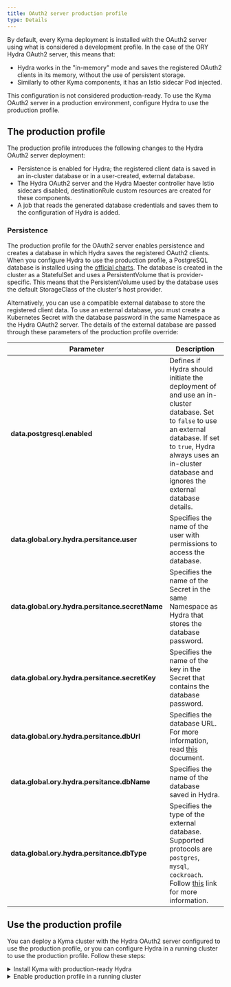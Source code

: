 ```yaml
---
title: OAuth2 server production profile
type: Details
---
```


By default, every Kyma deployment is installed with the OAuth2 server using what is considered a development profile. In the case of the ORY Hydra OAuth2 server, this means that:
  - Hydra works in the "in-memory" mode and saves the registered OAuth2 clients in its memory, without the use of persistent storage.
  - Similarly to other Kyma components, it has an Istio sidecar Pod injected.

This configuration is not considered production-ready. To use the Kyma OAuth2 server in a production environment, configure Hydra to use the production profile.

## The production profile

The production profile introduces the following changes to the Hydra OAuth2 server deployment:
   - Persistence is enabled for Hydra; the registered client data is saved in an in-cluster database or in a user-created, external database.
   - The Hydra OAuth2 server and the Hydra Maester controller have Istio sidecars disabled, destinationRule custom resources are created for these components.
   - A job that reads the generated database credentials and saves them to the configuration of Hydra is added.

### Persistence

The production profile for the OAuth2 server enables persistence and creates a database in which Hydra saves the registered OAuth2 clients. When you configure Hydra to use the production profile, a PostgreSQL database is installed
using the [official charts](https://github.com/helm/charts/tree/master/stable/postgresql).
The database is created in the cluster as a StatefulSet and uses a PersistentVolume that is provider-specific. This means that the PersistentVolume used by the database uses the default StorageClass of the cluster's host provider.

Alternatively, you can use a compatible external database to store the registered client data. To use an external database, you must create a Kubernetes Secret with the database password in the same Namespace as the Hydra OAuth2 server. The details of the external database are passed through these parameters of the production profile override:

| Parameter |  Description |
|----------|------|
| **data.postgresql.enabled** | Defines if Hydra should initiate the deployment of and use an in-cluster database. Set to `false` to use an external database. If set to `true`, Hydra always uses an in-cluster database and ignores the external database details. |
| **data.global.ory.hydra.persitance.user** | Specifies the name of the user with permissions to access the database. |
| **data.global.ory.hydra.persitance.secretName** | Specifies the name of the Secret in the same Namespace as Hydra that stores the database password. |
| **data.global.ory.hydra.persitance.secretKey** | Specifies the name of the key in the Secret that contains the database password. |
| **data.global.ory.hydra.persitance.dbUrl** | Specifies the database URL. For more information, read [this](https://github.com/ory/hydra/blob/master/docs/config.yaml) document. |
| **data.global.ory.hydra.persitance.dbName** | Specifies the name of the database saved in Hydra. |
| **data.global.ory.hydra.persitance.dbType** | Specifies the type of the external database. Supported protocols are `postgres`, `mysql`, `cockroach`. Follow [this](https://github.com/ory/hydra/blob/master/docs/config.yaml) link for more information. |

## Use the production profile

You can deploy a Kyma cluster with the Hydra OAuth2 server configured to use the production profile, or you can configure Hydra in a running cluster to use the production profile. Follow these steps:

<div tabs>
  <details>
  <summary>
  Install Kyma with production-ready Hydra
  </summary>
  >**NOTE:** Using this configuration installs a PorstgreSQL database in the Kyma cluster.

  1. Create an appropriate Kubernetes cluster for Kyma in your host environment.
  2. Apply an override that forces the Hydra OAuth2 server to use the production profile. Run:
    ```bash
    cat <<EOF | kubectl apply -f -
    apiVersion: v1
    kind: ConfigMap
    metadata:
      name: ory-overrides
      namespace: kyma-installer
      labels:
        installer: overrides
        component: ory
        kyma-project.io/installation: ""
    data:
      postgresql.enabled: "true"
      hydra.hydra.autoMigrate: "true"
      global.ory.hydra.persitance.enabled: "true"
    EOF
    ```
  3. Install Kyma on the cluster.

  </details>
  <details>
  <summary>
  Enable production profile in a running cluster
  </summary>

  >**CAUTION:** When you configure Hydra to use the production profile in a running cluster, you lose all registered clients. Using the production profile restarts the Hydra Pod, which wipes the entire "in-memory" storage used to save the registered client data by default.

  >**NOTE:** Using this configuration installs a PorstgreSQL database in the Kyma cluster.

  1. Apply an override that forces the Hydra OAuth2 server to use the production profile. Run:
    ```bash
    cat <<EOF | kubectl apply -f -
    apiVersion: v1
    kind: ConfigMap
    metadata:
      name: ory-overrides
      namespace: kyma-installer
      labels:
        installer: overrides
        component: ory
        kyma-project.io/installation: ""
    data:
      postgresql.enabled: "true"
      hydra.hydra.autoMigrate: "true"
      global.ory.hydra.persitance.enabled: "true"
    EOF
    ```
  2. Run the cluster [update procedure](/root/kyma/#installation-update-kyma).


  </details>

</div>
